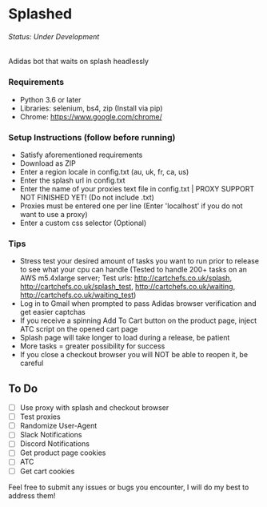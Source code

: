 # Splashed 
###### Status: Under Development
Adidas bot that waits on splash headlessly

### Requirements
- Python 3.6 or later
- Libraries: selenium, bs4, zip (Install via pip)
- Chrome: https://www.google.com/chrome/

### Setup Instructions (follow before running)
- Satisfy aforementioned requirements
- Download as ZIP
- Enter a region locale in config.txt (au, uk, fr, ca, us)
- Enter the splash url in config.txt
- Enter the name of your proxies text file in config.txt | PROXY SUPPORT NOT FINISHED YET! (Do not include .txt)
- Proxies must be entered one per line (Enter 'localhost' if you do not want to use a proxy)
- Enter a custom css selector (Optional)

### Tips
- Stress test your desired amount of tasks you want to run prior to release to see what your cpu can handle (Tested to handle 200+ tasks on an AWS m5.4xlarge server; Test urls: http://cartchefs.co.uk/splash, http://cartchefs.co.uk/splash_test, http://cartchefs.co.uk/waiting, http://cartchefs.co.uk/waiting_test)
- Log in to Gmail when prompted to pass Adidas browser verification and get easier captchas
- If you receive a spinning Add To Cart button on the product page, inject ATC script on the opened cart page
- Splash page will take longer to load during a release, be patient
- More tasks = greater possibility for success
- If you close a checkout browser you will NOT be able to reopen it, be careful

## To Do
- [ ] Use proxy with splash and checkout browser
- [ ] Test proxies
- [ ] Randomize User-Agent
- [ ] Slack Notifications
- [ ] Discord Notifications
- [ ] Get product page cookies
- [ ] ATC
- [ ] Get cart cookies

Feel free to submit any issues or bugs you encounter, I will do my best to address them!
